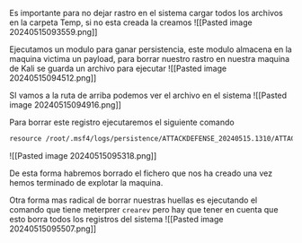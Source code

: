 Es importante para no dejar rastro en el sistema cargar todos los archivos en la carpeta Temp, si no esta creada la creamos
![[Pasted image 20240515093559.png]]

Ejecutamos un modulo para ganar persistencia, este modulo almacena en la maquina victima un payload, para borrar nuestro rastro en nuestra maquina de Kali se guarda un archivo para ejecutar
![[Pasted image 20240515094512.png]]

SI vamos a la ruta de arriba podemos ver el archivo en el sistema
![[Pasted image 20240515094916.png]]

Para borrar este registro ejecutaremos el siguiente comando
```Bash
resource /root/.msf4/logs/persistence/ATTACKDEFENSE_20240515.1310/ATTACKDEFENSE_20240515.1310.rc
```
![[Pasted image 20240515095318.png]]

De esta forma habremos borrado el fichero que nos ha creado una vez hemos terminado de explotar la maquina.


Otra forma mas radical de borrar nuestras huellas es ejecutando el comando que tiene meterprer `crearev` pero hay que tener en cuenta que esto borra todos los registros del sistema
![[Pasted image 20240515095507.png]]